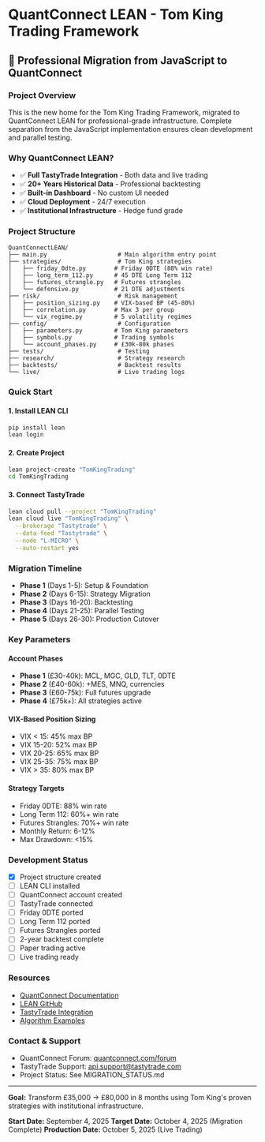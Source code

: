 # QuantConnect LEAN - Tom King Trading Framework

## 🚀 Professional Migration from JavaScript to QuantConnect

### Project Overview
This is the new home for the Tom King Trading Framework, migrated to QuantConnect LEAN for professional-grade infrastructure. Complete separation from the JavaScript implementation ensures clean development and parallel testing.

### Why QuantConnect LEAN?
- ✅ **Full TastyTrade Integration** - Both data and live trading
- ✅ **20+ Years Historical Data** - Professional backtesting
- ✅ **Built-in Dashboard** - No custom UI needed
- ✅ **Cloud Deployment** - 24/7 execution
- ✅ **Institutional Infrastructure** - Hedge fund grade

### Project Structure
```
QuantConnectLEAN/
├── main.py                    # Main algorithm entry point
├── strategies/                # Tom King strategies
│   ├── friday_0dte.py        # Friday 0DTE (88% win rate)
│   ├── long_term_112.py      # 45 DTE Long Term 112
│   ├── futures_strangle.py   # Futures strangles
│   └── defensive.py          # 21 DTE adjustments
├── risk/                      # Risk management
│   ├── position_sizing.py    # VIX-based BP (45-80%)
│   ├── correlation.py        # Max 3 per group
│   └── vix_regime.py         # 5 volatility regimes
├── config/                    # Configuration
│   ├── parameters.py         # Tom King parameters
│   ├── symbols.py            # Trading symbols
│   └── account_phases.py     # £30k-80k phases
├── tests/                     # Testing
├── research/                  # Strategy research
├── backtests/                 # Backtest results
└── live/                      # Live trading logs
```

### Quick Start

#### 1. Install LEAN CLI
```bash
pip install lean
lean login
```

#### 2. Create Project
```bash
lean project-create "TomKingTrading"
cd TomKingTrading
```

#### 3. Connect TastyTrade
```bash
lean cloud pull --project "TomKingTrading"
lean cloud live "TomKingTrading" \
  --brokerage "Tastytrade" \
  --data-feed "Tastytrade" \
  --node "L-MICRO" \
  --auto-restart yes
```

### Migration Timeline
- **Phase 1** (Days 1-5): Setup & Foundation
- **Phase 2** (Days 6-15): Strategy Migration
- **Phase 3** (Days 16-20): Backtesting
- **Phase 4** (Days 21-25): Parallel Testing
- **Phase 5** (Days 26-30): Production Cutover

### Key Parameters

#### Account Phases
- **Phase 1** (£30-40k): MCL, MGC, GLD, TLT, 0DTE
- **Phase 2** (£40-60k): +MES, MNQ, currencies
- **Phase 3** (£60-75k): Full futures upgrade
- **Phase 4** (£75k+): All strategies active

#### VIX-Based Position Sizing
- VIX < 15: 45% max BP
- VIX 15-20: 52% max BP
- VIX 20-25: 65% max BP
- VIX 25-35: 75% max BP
- VIX > 35: 80% max BP

#### Strategy Targets
- Friday 0DTE: 88% win rate
- Long Term 112: 60%+ win rate
- Futures Strangles: 70%+ win rate
- Monthly Return: 6-12%
- Max Drawdown: <15%

### Development Status
- [x] Project structure created
- [ ] LEAN CLI installed
- [ ] QuantConnect account created
- [ ] TastyTrade connected
- [ ] Friday 0DTE ported
- [ ] Long Term 112 ported
- [ ] Futures Strangles ported
- [ ] 2-year backtest complete
- [ ] Paper trading active
- [ ] Live trading ready

### Resources
- [QuantConnect Documentation](https://www.quantconnect.com/docs)
- [LEAN GitHub](https://github.com/QuantConnect/Lean)
- [TastyTrade Integration](https://www.quantconnect.com/docs/v2/cloud-platform/live-trading/brokerages/tastytrade)
- [Algorithm Examples](https://github.com/QuantConnect/Lean/tree/master/Algorithm.Python)

### Contact & Support
- QuantConnect Forum: [quantconnect.com/forum](https://www.quantconnect.com/forum)
- TastyTrade Support: api.support@tastytrade.com
- Project Status: See MIGRATION_STATUS.md

---

**Goal:** Transform £35,000 → £80,000 in 8 months using Tom King's proven strategies with institutional infrastructure.

**Start Date:** September 4, 2025
**Target Date:** October 4, 2025 (Migration Complete)
**Production Date:** October 5, 2025 (Live Trading)